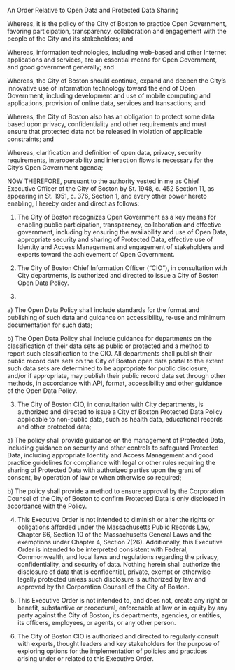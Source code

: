 An Order Relative to Open Data and Protected Data Sharing
 
Whereas, it is the policy of the City of Boston to practice Open Government, favoring participation, transparency, collaboration and engagement with the people of the City and its stakeholders; and

Whereas, information technologies, including web-based and other Internet applications and services, are an essential means for Open Government, and good government generally; and

Whereas, the City of Boston should continue, expand and deepen the City’s innovative use of information technology toward the end of Open Government, including development and use of mobile computing and applications, provision of online data, services and transactions; and

Whereas, the City of Boston also has an obligation to protect some data based upon privacy, confidentiality and other requirements and must ensure that protected data not be released in violation of applicable constraints; and

Whereas, clarification and definition of open data, privacy, security requirements, interoperability and interaction flows is necessary for the City’s Open Government agenda;

NOW THEREFORE, pursuant to the authority vested in me as Chief Executive Officer of the City of Boston by St. 1948, c. 452 Section 11, as appearing in St. 1951, c. 376, Section 1, and every other power hereto enabling, I hereby order and direct as follows:
 
 
1. The City of Boston recognizes Open Government as a key means for enabling public participation, transparency, collaboration and effective government, including by ensuring the availability and use of Open Data, appropriate security and sharing of Protected Data, effective use of Identity and Access Management and engagement of stakeholders and experts toward the achievement of Open Government.

2. The City of Boston Chief Information Officer (“CIO”), in consultation with City departments, is authorized and directed to issue a City of Boston Open Data Policy.
3. 
a) The Open Data Policy shall include standards for the format and publishing of such data and guidance on accessibility, re-use and minimum documentation for such data; 

b) The Open Data Policy shall include guidance for departments on the classification of their data sets as public or protected and a method to report such classification to the CIO.  All departments shall publish their public record data sets on the City of Boston open data portal to the extent such data sets are determined to be appropriate for public disclosure, and/or if appropriate, may publish their public record data set through other methods, in accordance with API, format, accessibility and other guidance of the Open Data Policy.

3. The City of Boston CIO, in consultation with City departments, is authorized and directed to issue a City of Boston Protected Data Policy applicable to non-public data, such as health data, educational records and other protected data; 

a) The policy shall provide guidance on the management of Protected Data, including guidance on security and other controls to safeguard Protected Data, including appropriate Identity and Access Management and good practice guidelines for compliance with legal or other rules requiring the sharing of Protected Data with authorized parties upon the grant of consent, by operation of law or when otherwise so required;

b) The policy shall provide a method to ensure approval by the Corporation Counsel of the City of Boston to confirm Protected Data is only disclosed in accordance with the Policy.

4. This Executive Order is not intended to diminish or alter the rights or obligations afforded under the Massachusetts Public Records Law, Chapter 66, Section 10 of the Massachusetts General Laws and the exemptions under Chapter 4, Section 7(26).  Additionally, this Executive Order is intended to be interpreted consistent with Federal, Commonwealth, and local laws and regulations regarding the privacy, confidentiality, and security of data.  Nothing herein shall authorize the disclosure of data that is confidential, private, exempt or otherwise legally protected unless such disclosure is authorized by law and approved by the Corporation Counsel of the City of Boston. 

5. This Executive Order is not intended to, and does not, create any right or benefit, substantive or procedural, enforceable at law or in equity by any party against the City of Boston, its departments, agencies, or entities, its officers, employees, or agents, or any other person.

6. The City of Boston CIO is authorized and directed to regularly consult with experts, thought leaders and key stakeholders for the purpose of exploring options for the implementation of policies and practices arising under or related to this Executive Order.
